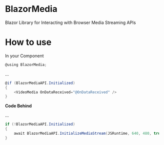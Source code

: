 # BlazorMedia
Blazor Library for Interacting with Browser Media Streaming APIs

# How to use

In your Component
```C#
@using BlazorMedia;
```
...
```C#
@if (BlazorMediaAPI.Initialized)
{
    <VideoMedia OnDataReceived="@OnDataReceived" />
}
```
**Code Behind**

...
```C#
if (!BlazorMediaAPI.Initialized)
{
    await BlazorMediaAPI.InitializeMediaStream(JSRuntime, 640, 480, true);
}
```
